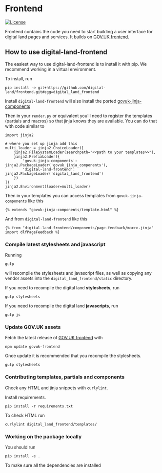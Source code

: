 # Frontend

[![License](https://img.shields.io/github/license/mashape/apistatus.svg)](https://github.com/psd/openregister/blob/master/LICENSE)

Frontend contains the code you need to start building a user interface for digital land pages and services. It builds on [GOV.UK frontend](https://github.com/alphagov/govuk-frontend).

## How to use digital-land-frontend

The easiest way to use digital-land-frontend is to install it with pip. We recommend working in a virtual environment.

To install, run

    pip install -e git+https://github.com/digital-land/frontend.git#egg=digital_land_frontend

Install `digital-land-frontend` will also install the ported [govuk-jinja-components](https://github.com/digital-land/govuk-jinja-components)

Then in your `render.py` or equivalent you'll need to register the templates (partials and macros) so that jinja knows they are available. You can do that with code similar to

    import jinja2
    
    # where you set up jinja add this
    multi_loader = jinja2.ChoiceLoader([
        jinja2.FileSystemLoader(searchpath="<<path to your templates>>"),
        jinja2.PrefixLoader({
            'govuk-jinja-components': jinja2.PackageLoader('govuk_jinja_components'),
            'digital-land-frontend': jinja2.PackageLoader('digital_land_frontend')
        })
    ])
    jinja2.Environment(loader=multi_loader)

Then in your templates you can access templates from `govuk-jinja-components` like this

    {% extends "govuk-jinja-components/template.html" %}

And from `digital-land-frontend` like this

    {% from "digital-land-frontend/components/page-feedback/macro.jinja" import dlfPageFeedback %}


### Compile latest stylesheets and javascript

Running

    gulp

will recompile the stylesheets and javascript files, as well as copying any vendor assets into the `digital_land_frontend/static` directory.

If you need to recompile the digital land **stylesheets**, run

    gulp stylesheets

If you need to recompile the digital land **javascripts**, run

    gulp js


### Update GOV.UK assets

Fetch the latest release of [GOV.UK frontend](https://github.com/alphagov/govuk-frontend) with

    npm update govuk-frontend

Once update it is recommended that you recompile the stylesheets.

    gulp stylesheets

### Contributing templates, partials and components

Check any HTML and jinja snippets with `curlylint`.

Install requirements.

    pip install -r requirements.txt

To check HTML run

    curlylint digital_land_frontend/templates/

### Working on the package locally

You should run

    pip install -e .

To make sure all the dependencies are installed